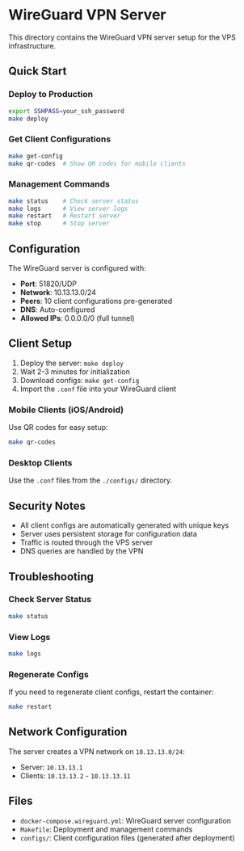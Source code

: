 # WireGuard VPN Server

This directory contains the WireGuard VPN server setup for the VPS infrastructure.

## Quick Start

### Deploy to Production
```bash
export SSHPASS=your_ssh_password
make deploy
```

### Get Client Configurations
```bash
make get-config
make qr-codes  # Show QR codes for mobile clients
```

### Management Commands
```bash
make status    # Check server status
make logs      # View server logs
make restart   # Restart server
make stop      # Stop server
```

## Configuration

The WireGuard server is configured with:
- **Port**: 51820/UDP
- **Network**: 10.13.13.0/24
- **Peers**: 10 client configurations pre-generated
- **DNS**: Auto-configured
- **Allowed IPs**: 0.0.0.0/0 (full tunnel)

## Client Setup

1. Deploy the server: `make deploy`
2. Wait 2-3 minutes for initialization
3. Download configs: `make get-config`
4. Import the `.conf` file into your WireGuard client

### Mobile Clients (iOS/Android)
Use QR codes for easy setup:
```bash
make qr-codes
```

### Desktop Clients
Use the `.conf` files from the `./configs/` directory.

## Security Notes

- All client configs are automatically generated with unique keys
- Server uses persistent storage for configuration data
- Traffic is routed through the VPS server
- DNS queries are handled by the VPN

## Troubleshooting

### Check Server Status
```bash
make status
```

### View Logs
```bash
make logs
```

### Regenerate Configs
If you need to regenerate client configs, restart the container:
```bash
make restart
```

## Network Configuration

The server creates a VPN network on `10.13.13.0/24`:
- Server: `10.13.13.1`
- Clients: `10.13.13.2` - `10.13.13.11`

## Files

- `docker-compose.wireguard.yml`: WireGuard server configuration
- `Makefile`: Deployment and management commands
- `configs/`: Client configuration files (generated after deployment)